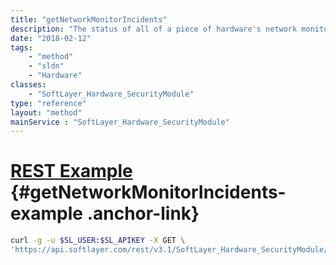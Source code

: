 ```yaml
---
title: "getNetworkMonitorIncidents"
description: "The status of all of a piece of hardware's network monitoring incidents."
date: "2018-02-12"
tags:
    - "method"
    - "sldn"
    - "Hardware"
classes:
    - "SoftLayer_Hardware_SecurityModule"
type: "reference"
layout: "method"
mainService : "SoftLayer_Hardware_SecurityModule"
---
```


# [REST Example](#getNetworkMonitorIncidents-example) <a href="/article/rest/"><i class="fas fa-question"></i></a> {#getNetworkMonitorIncidents-example .anchor-link} 
```bash
curl -g -u $SL_USER:$SL_APIKEY -X GET \
'https://api.softlayer.com/rest/v3.1/SoftLayer_Hardware_SecurityModule/{SoftLayer_Hardware_SecurityModuleID}/getNetworkMonitorIncidents'
```
